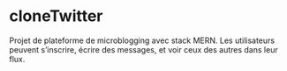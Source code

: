 # cloneTwitter
Projet de plateforme de microblogging avec stack MERN. Les utilisateurs peuvent s’inscrire, écrire des messages, et voir ceux des autres dans leur flux.

